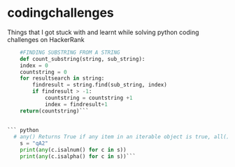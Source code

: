 # codingchallenges
Things that I got stuck with and learnt while solving python coding challenges on HackerRank



``` python
    #FINDING SUBSTRING FROM A STRING
    def count_substring(string, sub_string):
    index = 0
    countstring = 0
    for resultsearch in string:
        findresult = string.find(sub_string, index)
        if findresult > -1:
            countstring = countstring +1
            index = findresult+1
    return(countstring)```
    
    
``` python
  # any() Returns True if any item in an iterable object is true, all() Returns True if all items in an iterable object are true
    s = "qA2"
    print(any(c.isalnum() for c in s))
    print(any(c.isalpha() for c in s))```
  
  

